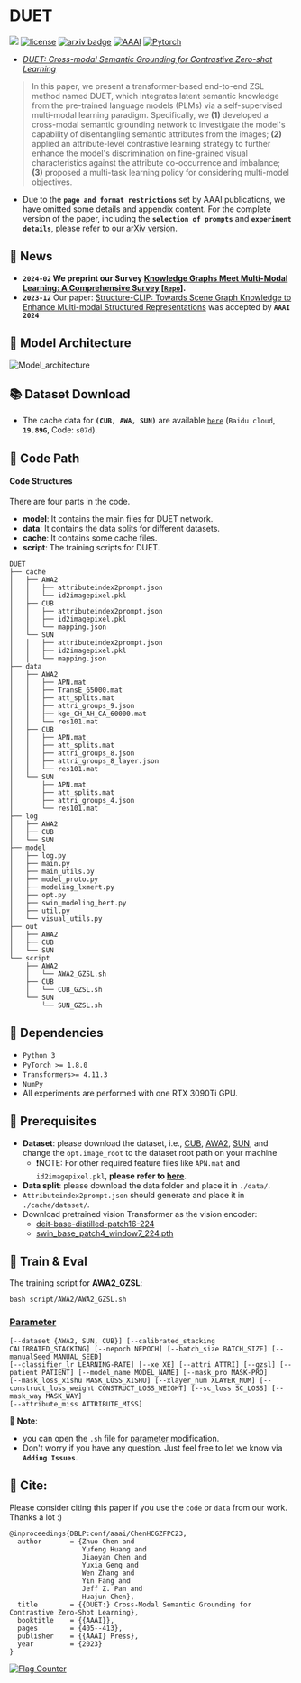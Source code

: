 # DUET
![](https://img.shields.io/badge/version-1.0.1-blue)
[![license](https://img.shields.io/github/license/mashape/apistatus.svg?maxAge=2592000)](https://github.com/zjukg/DUET/blob/main/licence)
[![arxiv badge](https://img.shields.io/badge/arxiv-2207.01328-red)](https://arxiv.org/abs/2207.01328)
[![AAAI](https://img.shields.io/badge/AAAI-2023-%23f1592a?labelColor=%23003973&color=%23be1c1a)](https://aaai.org/Conferences/AAAI-23/)
[![Pytorch](https://img.shields.io/badge/PyTorch-%23EE4C2C.svg?e&logo=PyTorch&logoColor=white)](https://pytorch.org/)
 - [*DUET: Cross-modal Semantic Grounding for Contrastive Zero-shot Learning*](https://arxiv.org/abs/2207.01328)

>In this paper, we present a transformer-based end-to-end ZSL method named DUET, which integrates latent semantic knowledge from the pre-trained language models (PLMs) via a self-supervised multi-modal learning paradigm. Specifically, we **(1)** developed a cross-modal semantic grounding network to 
investigate the model's capability of disentangling semantic attributes from the images; **(2)** applied an attribute-level contrastive learning strategy to further enhance the model's discrimination on fine-grained visual characteristics against the attribute co-occurrence and imbalance; **(3)** proposed a multi-task learning policy for considering multi-model objectives.

- Due to the **```page and format restrictions```** set by AAAI publications, we have omitted some details and appendix content. For the complete version of the paper, including the **```selection of prompts```** and **```experiment details```**, please refer to our [arXiv version](https://arxiv.org/abs/2207.01328).

 ## 🔔 News
- **`2024-02` We preprint our Survey [Knowledge Graphs Meet Multi-Modal Learning: A Comprehensive Survey](http://arxiv.org/abs/2402.05391)  [[`Repo`](https://github.com/zjukg/KG-MM-Survey)].**
- **`2023-12`** Our paper: [Structure-CLIP: Towards Scene Graph Knowledge to Enhance Multi-modal Structured Representations](https://arxiv.org/abs/2305.06152) was accepted by **`AAAI 2024`**

## 🤖 Model Architecture
![Model_architecture](https://github.com/zjukg/DUET/blob/main/figure/duet.png)

## 📚 Dataset Download
- The cache data for **`(CUB, AWA, SUN)`** are available [`here`](https://pan.baidu.com/s/13oyLDNm6uoYpVgcMitrY-A) (`Baidu cloud`, **`19.89G`**, Code: `s07d`).

## 📕 Code Path

#### Code Structures
There are four parts in the code.
- **model**: It contains the main files for DUET network.
- **data**: It contains the data splits for different datasets.
- **cache**: It contains some cache files.
- **script**: The training scripts for DUET.

```shell
DUET
├── cache
│   ├── AWA2
│   │   ├── attributeindex2prompt.json
│   │   └── id2imagepixel.pkl
│   ├── CUB
│   │   ├── attributeindex2prompt.json
│   │   ├── id2imagepixel.pkl
│   │   └── mapping.json
│   └── SUN
│   │   ├── attributeindex2prompt.json
│   │   ├── id2imagepixel.pkl
│   │   └── mapping.json
├── data
│   ├── AWA2
│   │   ├── APN.mat
│   │   ├── TransE_65000.mat
│   │   ├── att_splits.mat
│   │   ├── attri_groups_9.json
│   │   ├── kge_CH_AH_CA_60000.mat
│   │   └── res101.mat
│   ├── CUB
│   │   ├── APN.mat
│   │   ├── att_splits.mat
│   │   ├── attri_groups_8.json
│   │   ├── attri_groups_8_layer.json
│   │   └── res101.mat
│   └── SUN
│       ├── APN.mat
│       ├── att_splits.mat
│       ├── attri_groups_4.json
│       └── res101.mat
├── log
│   ├── AWA2
│   ├── CUB
│   └── SUN
├── model
│   ├── log.py
│   ├── main.py
│   ├── main_utils.py
│   ├── model_proto.py
│   ├── modeling_lxmert.py
│   ├── opt.py
│   ├── swin_modeling_bert.py
│   ├── util.py
│   └── visual_utils.py
├── out
│   ├── AWA2
│   ├── CUB
│   └── SUN
└── script
    ├── AWA2
    │   └── AWA2_GZSL.sh
    ├── CUB
    │   └── CUB_GZSL.sh
    └── SUN
        └── SUN_GZSL.sh
```

## 🔬 Dependencies

- ```Python 3```
- ```PyTorch >= 1.8.0```
- ```Transformers>= 4.11.3```
- ```NumPy```
- All experiments are performed with one RTX 3090Ti GPU.

## 🎯  Prerequisites
- **Dataset**: please download the dataset, i.e., [CUB](http://www.vision.caltech.edu/visipedia/CUB-200-2011.html), [AWA2](https://cvml.ist.ac.at/AwA2/), [SUN](https://cs.brown.edu/~gmpatter/sunattributes.html), and change the ```opt.image_root``` to the dataset root path on your machine
  - ❗NOTE: For other required feature files like `APN.mat` and `id2imagepixel.pkl`, **please refer to [here](https://github.com/zjukg/DUET/issues/2)**.
- **Data split**: please download the data folder and place it in ```./data/```.
- ```Attributeindex2prompt.json``` should generate and place it in ```./cache/dataset/```.
- Download pretrained vision Transformer as the vision encoder: 
  - [deit-base-distilled-patch16-224](https://huggingface.co/facebook/deit-base-distilled-patch16-224)
  - [swin_base_patch4_window7_224.pth](https://github.com/SwinTransformer/storage/releases/download/v1.0.0/swin_base_patch4_window7_224.pth) 



## 🚀 Train & Eval

The training script for **AWA2_GZSL**:
```shell
bash script/AWA2/AWA2_GZSL.sh
```

### [Parameter](#content)
```
[--dataset {AWA2, SUN, CUB}] [--calibrated_stacking CALIBRATED_STACKING] [--nepoch NEPOCH] [--batch_size BATCH_SIZE] [--manualSeed MANUAL_SEED]
[--classifier_lr LEARNING-RATE] [--xe XE] [--attri ATTRI] [--gzsl] [--patient PATIENT] [--model_name MODEL_NAME] [--mask_pro MASK-PRO] 
[--mask_loss_xishu MASK_LOSS_XISHU] [--xlayer_num XLAYER_NUM] [--construct_loss_weight CONSTRUCT_LOSS_WEIGHT] [--sc_loss SC_LOSS] [--mask_way MASK_WAY]
[--attribute_miss ATTRIBUTE_MISS]
```

📌 **Note**: 
- you can open the `.sh` file for <a href="#Parameter">parameter</a> modification.
- Don't worry if you have any question. Just feel free to let we know via **`Adding Issues`**.

## 🤝 Cite:
Please consider citing this paper if you use the ```code``` or ```data``` from our work.
Thanks a lot :)

```bigquery
@inproceedings{DBLP:conf/aaai/ChenHCGZFPC23,
  author       = {Zhuo Chen and
                  Yufeng Huang and
                  Jiaoyan Chen and
                  Yuxia Geng and
                  Wen Zhang and
                  Yin Fang and
                  Jeff Z. Pan and
                  Huajun Chen},
  title        = {{DUET:} Cross-Modal Semantic Grounding for Contrastive Zero-Shot Learning},
  booktitle    = {{AAAI}},
  pages        = {405--413},
  publisher    = {{AAAI} Press},
  year         = {2023}
}
```
<a href="https://info.flagcounter.com/VOlE"><img src="https://s11.flagcounter.com/count2/VOlE/bg_FFFFFF/txt_000000/border_F7F7F7/columns_6/maxflags_12/viewers_3/labels_0/pageviews_0/flags_0/percent_0/" alt="Flag Counter" border="0"></a>
